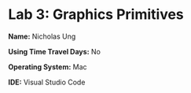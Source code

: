 # Lab 3: Graphics Primitives

**Name:** Nicholas Ung

**Using Time Travel Days:** No

**Operating System:** Mac

**IDE:** Visual Studio Code
